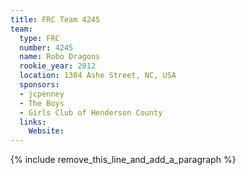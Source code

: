 ```yaml
---
title: FRC Team 4245
team:
  type: FRC
  number: 4245
  name: Robo Dragons
  rookie_year: 2012
  location: 1304 Ashe Street, NC, USA
  sponsors:
  - jcpenney
  - The Boys
  - Girls Club of Henderson County
  links:
    Website:
---
```


{% include remove_this_line_and_add_a_paragraph %}